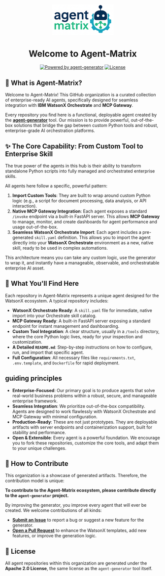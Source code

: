 <p align="center">
  <img src="https://github.com/agent-matrix/.github/blob/main/profile/logo.png" alt="Agent-Matrix Logo" width="200">
</p>

<h1 align="center">
  Welcome to Agent-Matrix
</h1>

<p align="center">
  <a href="https://github.com/ruslanmv/agent-generator"><img src="https://img.shields.io/badge/Powered%20by-agent--generator-brightgreen" alt="Powered by agent-generator"></a>
  <a href="https://github.com/ruslanmv/agent-generator/blob/main/LICENSE"><img src="https://img.shields.io/badge/License-Apache%202.0-blue" alt="License"></a>
</p>



## 🤖 What is Agent-Matrix?

Welcome to Agent-Matrix! This GitHub organization is a curated collection of enterprise-ready AI agents, specifically designed for seamless integration with **IBM WatsonX Orchestrate** and **MCP Gateway**.

Every repository you find here is a functional, deployable agent created by the **[agent-generator](https://github.com/ruslanmv/agent-generator)** tool. Our mission is to provide powerful, out-of-the-box solutions that bridge the gap between custom Python tools and robust, enterprise-grade AI orchestration platforms.

## ✨ The Core Capability: From Custom Tool to Enterprise Skill

The true power of the agents in this hub is their ability to transform standalone Python scripts into fully managed and orchestrated enterprise skills.

All agents here follow a specific, powerful pattern:

1.  **Import Custom Tools**: They are built to wrap around custom Python logic (e.g., a script for document processing, data analysis, or API interaction).
2.  **Native MCP Gateway Integration**: Each agent exposes a standard `/invoke` endpoint via a built-in FastAPI server. This allows **MCP Gateway** to manage, monitor, and create dashboards for agent performance and usage out-of-the-box.
3.  **Seamless WatsonX Orchestrate Import**: Each agent includes a pre-generated `skill.yaml` definition. This allows you to import the agent directly into your **WatsonX Orchestrate** environment as a new, native skill, ready to be used in complex automations.

This architecture means you can take any custom logic, use the generator to wrap it, and instantly have a manageable, observable, and orchestratable enterprise AI asset.

## 📂 What You'll Find Here

Each repository in Agent-Matrix represents a unique agent designed for the WatsonX ecosystem. A typical repository includes:

* **WatsonX Orchestrate Ready**: A `skill.yaml` file for immediate, native import into your Orchestrate skill catalog.
* **MCP Gateway Ready**: A built-in FastAPI server exposing a standard endpoint for instant management and dashboarding.
* **Custom Tool Integration**: A clear structure, usually in a `/tools` directory, where the core Python logic lives, ready for your inspection and customization.
* **A Detailed `README.md`**: Step-by-step instructions on how to configure, run, and import that specific agent.
* **Full Configuration**: All necessary files like `requirements.txt`, `.env.template`, and `Dockerfile` for rapid deployment.

##  guiding principles

* **Enterprise-Focused**: Our primary goal is to produce agents that solve real-world business problems within a robust, secure, and manageable enterprise framework.
* **Seamless Integration**: We prioritize out-of-the-box compatibility. Agents are designed to work flawlessly with WatsonX Orchestrate and MCP Gateway with minimal configuration.
* **Production-Ready**: These are not just prototypes. They are deployable artifacts with server endpoints and containerization support, built for stability and performance.
* **Open & Extensible**: Every agent is a powerful foundation. We encourage you to fork these repositories, customize the core tools, and adapt them to your unique challenges.

## 🤝 How to Contribute

This organization is a showcase of generated artifacts. Therefore, the contribution model is unique:

**To contribute to the Agent-Matrix ecosystem, please contribute directly to the `agent-generator` project.**

By improving the generator, you improve every agent that will ever be created. We welcome contributions of all kinds:

* **[Submit an Issue](https://github.com/ruslanmv/agent-generator/issues)** to report a bug or suggest a new feature for the generator.
* **[Open a Pull Request](https://github.com/ruslanmv/agent-generator/pulls)** to enhance the WatsonX templates, add new features, or improve the generation logic.

## 📄 License

All agent repositories within this organization are generated under the **Apache 2.0 License**, the same license as the `agent-generator` tool itself.
